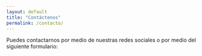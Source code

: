 ```yaml
---
layout: default
title: "Contáctenos"
permalink: /contacto/
---
```

Puedes contactarnos por medio de nuestras redes sociales o por medio del siguiente formulario:
<div id="ss_survey_widget"></div>
  <script id="SS_SCRIPT">function sparrowLaunch(opts){var e="ss-widget",t="script",a=document,r=window,l=localStorage;var s,n,c,rm=a.getElementById('SS_SCRIPT');r.SS_WIDGET_TOKEN="tt-42wQkHTxkPzbtGkTWAiXoR";r.SS_ACCOUNT="ieee.surveysparrow.com";r.SS_SURVEY_NAME="formulario-de-contacto";if(!a.getElementById(e) && !l.getItem('removed-ss-widget-tt-42wQkHTxkPzbtGkTWAiXoR')){var S=function(){S.update(arguments)};S.args=[];S.update=function(e){S.args.push(e)};r.SparrowLauncher=S;s=a.getElementsByTagName(t);c=s[s.length-1];n=a.createElement(t);n.type="text/javascript";n.async=!0;n.id=e;n.src=["https://","ieee.surveysparrow.com/widget/",r.SS_WIDGET_TOKEN,"?","customParams=",JSON.stringify(opts)].join("");c.parentNode.insertBefore(n,c);r.SS_VARIABLES=opts;rm.parentNode.removeChild(rm);}};</script>
  <script>sparrowLaunch({/*add custom params here*/})</script>